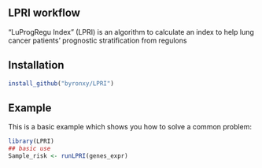 
## LPRI workflow

<!-- badges: start -->
<!-- badges: end -->

“LuProgRegu Index” (LPRI) is an algorithm to calculate an index to help lung cancer patients’ prognostic stratification from regulons

## Installation

``` r
install_github("byronxy/LPRI")
```

## Example

This is a basic example which shows you how to solve a common problem:

``` r
library(LPRI)
## basic use
Sample_risk <- runLPRI(genes_expr)
```

